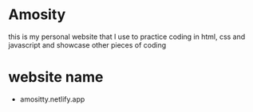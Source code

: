 # Amosity
this is my personal website that I use to practice coding in html, css and javascript and showcase other pieces of coding

# website name
- amositty.netlify.app